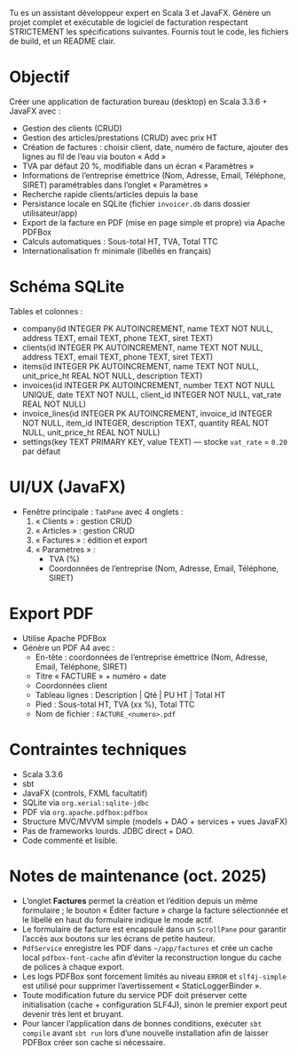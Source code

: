 Tu es un assistant développeur expert en Scala 3 et JavaFX. Génère un projet complet et exécutable de logiciel de facturation respectant STRICTEMENT les spécifications suivantes. Fournis tout le code, les fichiers de build, et un README clair.

# Objectif
Créer une application de facturation bureau (desktop) en Scala 3.3.6 + JavaFX avec :
- Gestion des clients (CRUD)
- Gestion des articles/prestations (CRUD) avec prix HT
- Création de factures : choisir client, date, numéro de facture, ajouter des lignes au fil de l’eau via bouton « Add »
- TVA par défaut 20 %, modifiable dans un écran « Paramètres »
- Informations de l’entreprise émettrice (Nom, Adresse, Email, Téléphone, SIRET) paramétrables dans l’onglet « Paramètres »
- Recherche rapide clients/articles depuis la base
- Persistance locale en SQLite (fichier `invoicer.db` dans dossier utilisateur/app)
- Export de la facture en PDF (mise en page simple et propre) via Apache PDFBox
- Calculs automatiques : Sous-total HT, TVA, Total TTC
- Internationalisation fr minimale (libellés en français)

# Schéma SQLite
Tables et colonnes :
- company(id INTEGER PK AUTOINCREMENT, name TEXT NOT NULL, address TEXT, email TEXT, phone TEXT, siret TEXT)
- clients(id INTEGER PK AUTOINCREMENT, name TEXT NOT NULL, address TEXT, email TEXT, phone TEXT, siret TEXT)
- items(id INTEGER PK AUTOINCREMENT, name TEXT NOT NULL, unit_price_ht REAL NOT NULL, description TEXT)
- invoices(id INTEGER PK AUTOINCREMENT, number TEXT NOT NULL UNIQUE, date TEXT NOT NULL, client_id INTEGER NOT NULL, vat_rate REAL NOT NULL)
- invoice_lines(id INTEGER PK AUTOINCREMENT, invoice_id INTEGER NOT NULL, item_id INTEGER, description TEXT, quantity REAL NOT NULL, unit_price_ht REAL NOT NULL)
- settings(key TEXT PRIMARY KEY, value TEXT) — stocke `vat_rate` = `0.20` par défaut

# UI/UX (JavaFX)
- Fenêtre principale : `TabPane` avec 4 onglets :
  1. « Clients » : gestion CRUD
  2. « Articles » : gestion CRUD
  3. « Factures » : édition et export
  4. « Paramètres » :
     - TVA (%)
     - Coordonnées de l’entreprise (Nom, Adresse, Email, Téléphone, SIRET)

# Export PDF
- Utilise Apache PDFBox
- Génère un PDF A4 avec :
  - En-tête : coordonnées de l’entreprise émettrice (Nom, Adresse, Email, Téléphone, SIRET)
  - Titre « FACTURE » + numéro + date
  - Coordonnées client
  - Tableau lignes : Description | Qté | PU HT | Total HT
  - Pied : Sous-total HT, TVA (xx %), Total TTC
  - Nom de fichier : `FACTURE_<numero>.pdf`

# Contraintes techniques
- Scala 3.3.6
- sbt
- JavaFX (controls, FXML facultatif)
- SQLite via `org.xerial:sqlite-jdbc`
- PDF via `org.apache.pdfbox:pdfbox`
- Structure MVC/MVVM simple (models + DAO + services + vues JavaFX)
- Pas de frameworks lourds. JDBC direct + DAO.
- Code commenté et lisible.

# Notes de maintenance (oct. 2025)
- L’onglet **Factures** permet la création et l’édition depuis un même formulaire ; le bouton « Éditer facture » charge la facture sélectionnée et le libellé en haut du formulaire indique le mode actif.
- Le formulaire de facture est encapsulé dans un `ScrollPane` pour garantir l’accès aux boutons sur les écrans de petite hauteur.
- `PdfService` enregistre les PDF dans `~/app/factures` et crée un cache local `pdfbox-font-cache` afin d’éviter la reconstruction longue du cache de polices à chaque export.
- Les logs PDFBox sont forcement limités au niveau `ERROR` et `slf4j-simple` est utilisé pour supprimer l’avertissement « StaticLoggerBinder ».
- Toute modification future du service PDF doit préserver cette initialisation (cache + configuration SLF4J), sinon le premier export peut devenir très lent et bruyant.
- Pour lancer l’application dans de bonnes conditions, exécuter `sbt compile` avant `sbt run` lors d’une nouvelle installation afin de laisser PDFBox créer son cache si nécessaire.

